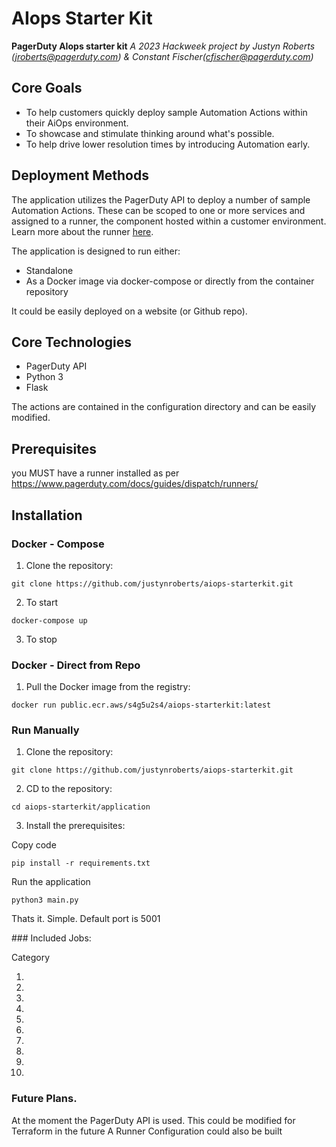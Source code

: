 # AIops Starter Kit

**PagerDuty AIops starter kit** _A 2023 Hackweek project by Justyn Roberts (jroberts@pagerduty.com) & Constant Fischer(cfischer@pagerduty.com)_

## Core Goals

-   To help customers quickly deploy sample Automation Actions within their AiOps environment.
-   To showcase and stimulate thinking around what's possible.
-   To help drive lower resolution times by introducing Automation early.

## Deployment Methods

The application utilizes the PagerDuty API to deploy a number of sample Automation Actions. These can be scoped to one or more services and assigned to a runner, the component hosted within a customer environment. Learn more about the runner [here](https://www.pagerduty.com/docs/guides/dispatch/runners/).

The application is designed to run either:

-   Standalone
-   As a Docker image via docker-compose or directly from the container repository

It could be easily deployed on a website (or Github repo).

## Core Technologies

-   PagerDuty API
-   Python 3
-   Flask

The actions are contained in the configuration directory and can be easily modified.

## Prerequisites

you MUST have a runner installed as per https://www.pagerduty.com/docs/guides/dispatch/runners/


## Installation

### Docker - Compose
1.  Clone the repository:


`git clone https://github.com/justynroberts/aiops-starterkit.git` 

2. To start

`docker-compose up`

3. To stop

### Docker - Direct from Repo

1.  Pull the Docker image from the registry:


`docker run public.ecr.aws/s4g5u2s4/aiops-starterkit:latest` 


### Run Manually

1.  Clone the repository:


`git clone https://github.com/justynroberts/aiops-starterkit.git` 

2.  CD to the repository:

`cd aiops-starterkit/application` 

3.  Install the prerequisites:

Copy code

`pip install -r requirements.txt`

Run the application

`python3 main.py`

Thats it. Simple. Default port is 5001

### Included Jobs:

Category

1.
2.
3.
4.
5.
6.
7.
8.
9.
10.


### Future Plans.
At the moment the PagerDuty API is used. This could be modified for Terraform in the future
A Runner Configuration could also be built
